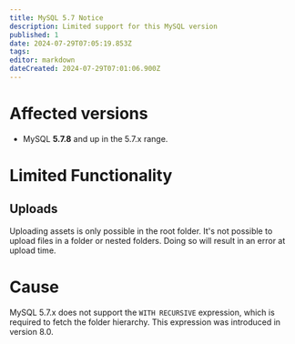 ```yaml
---
title: MySQL 5.7 Notice
description: Limited support for this MySQL version
published: 1
date: 2024-07-29T07:05:19.853Z
tags: 
editor: markdown
dateCreated: 2024-07-29T07:01:06.900Z
---
```


# Affected versions

- MySQL **5.7.8** and up in the 5.7.x range.

# Limited Functionality

## Uploads

Uploading assets is only possible in the root folder. It's not possible to upload files in a folder or nested folders. Doing so will result in an error at upload time.

# Cause

MySQL 5.7.x does not support the `WITH RECURSIVE` expression, which is required to fetch the folder hierarchy. This expression was introduced in version 8.0.